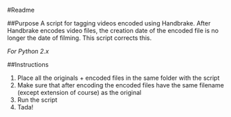 #Readme

##Purpose
A script for tagging videos encoded using Handbrake. After Handbrake encodes video files, the creation date of the encoded file is no longer the date of filming. This script corrects this.

*For Python 2.x*

##Instructions
1. Place all the originals + encoded files in the same folder with the script
2. Make sure that after encoding the encoded files have the same filename (except extension of course) as the original
3. Run the script
4. Tada!